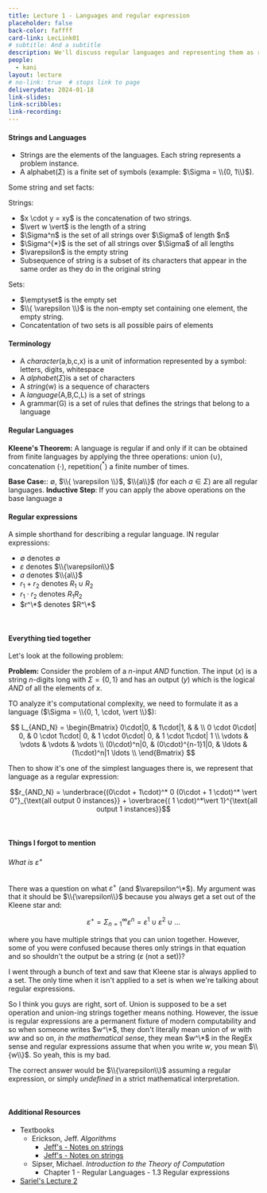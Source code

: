 ```yaml
---
title: Lecture 1 - Languages and regular expression
placeholder: false
back-color: faffff
card-link: LecLink01
# subtitle: And a subtitle
description: We'll discuss regular languages and representing them as regular expressions (the OG RegEx). 
people:
  - kani
layout: lecture
# no-link: true  # stops link to page 
deliverydate: 2024-01-18
link-slides: 
link-scribbles: 
link-recording: 
---
```


#### Strings and Languages
- Strings are the elements of the languages. Each string represents a problem instance. 
- A alphabet($\Sigma$) is a finite set of symbols (example: $\Sigma = \\{0, 1\\}$).

Some string and set facts: 
<div class="row">
    <div class="col-md-6">
    Strings:
    <ul>
    <li>$x \cdot y = xy$ is the concatenation of two strings. </li>
    <li>$\vert w \vert$ is the length of a string </li>
    <li>$\Sigma^n$ is the set of all strings over $\Sigma$ of length $n$ </li>
    <li>$\Sigma^{*}$ is the set of all strings over $\Sigma$ of all lengths  </li>
    <li>$\varepsilon$ is the empty string </li>
    <li>Subsequence of string is a subset of its characters that appear in the same order as they do in the original string </li>
    </ul>
    </div>
    <div class="col-md-6">
    Sets:
    <ul>
    <li>$\emptyset$ is the empty set </li>
    <li>$\\{ \varepsilon \\}$ is the non-empty set containing one element, the empty string. </li>
    <li>Concatentation of two sets is all possible pairs of elements </li>
    </ul>
    </div>    
</div>

#### Terminology
- A *character*(a,b,c,x) is a unit of information represented by a symbol: letters, digits, whitespace
- A *alphabet*($\Sigma$)is a set of characters
- A *string*(w) is a sequence of characters
- A *language*(A,B,C,L) is a set of strings
- A grammar(G) is a set of rules that defines the strings that belong to a language

#### Regular Languages

**Kleene's Theorem:** A language is regular if and only if it can be obtained from finite languages by applying the three operations: union ($\cup$), concatenation ($\cdot$), repetition($^*$) a finite number of times. 

**Base Case:**: $\emptyset$, $\\{ \varepsilon \\}$, $\\{a\\}$ (for each $a \in \Sigma$) are all regular languages. 
**Inductive Step**: If you can apply the above operations on the base language a 

#### Regular expressions

A simple shorthand for describing a regular language. IN regular expressions: 

- $\emptyset$ denotes $\emptyset$
- $\varepsilon$ denotes $\\{\varepsilon\\}$
- $a$ denotes $\\{a\\}$
- $r_1+r_2$ denotes $R_1 \cup R_2$
- $r_1 \cdot r_2$ denotes $R_1R_2$
- $r^\*$ denotes $R^\*$


&nbsp;
#### Everything tied together

Let's look at the following problem: 

**Problem:** Consider the problem of a *n*-input *AND* function. The input ($x$) is a string $n$-digits long with $\Sigma = \{0,1\}$ and has an output ($y$) which is the logical *AND* of all the elements of $x$.  

TO analyze it's computational complexity, we need to formulate it as a language  ($\Sigma = \\{0, 1, \cdot, \vert \\}$): 

$$ L_{AND_N} = 
		\begin{Bmatrix}
			0\cdot|0, & 1\cdot|1, & &  \\
			0 \cdot 0\cdot| 0, & 0 \cdot 1\cdot| 0, & 1 \cdot 0\cdot| 0, & 1 \cdot 1\cdot| 1 \\
			\vdots & \vdots & \vdots & \vdots \\
			(0\cdot)^n|0, & (0\cdot)^{n-1}1|0, & \ldots & (1\cdot)^n|1 \ldots \\
		\end{Bmatrix} $$

Then to show it's one of the simplest languages there is, we represent that language as a regular expression:

$$r_{AND_N} = \underbrace{(0\cdot + 1\cdot)^* 0 (0\cdot + 1 \cdot)^* \vert 0"}_{\text{all output 0 instances}} + \overbrace{( 1 \cdot)^*\vert 1}^{\text{all output 1 instances}}$$

&nbsp;
#### Things I forgot to mention

###### What is $\varepsilon^+$

There was a question on what $\varepsilon^+$ (and $\varepsilon^\*$). My argument was that it should be $\\{\varepsilon\\}$ because you always get a set out of the Kleene star and: 

$$\varepsilon^+ = \Sigma_{n=1}^{\infty}\varepsilon^n = \varepsilon^1 \cup \varepsilon^2 \cup \ldots$$

where you have multiple strings that you can union together. However, some of you were confused because theres only strings in that equation and so shouldn't the output be a string ($\varepsilon$ (not a set))? 

I went through a bunch of text and saw that Kleene star is always applied to a set. The only time when it isn't applied to a set is when we're talking about regular expressions. 

So I think you guys are right, sort of. Union is supposed to be a set operation and union-ing strings together means nothing. However, the issue is regular expressions are a permanent fixture of modern computability and so when someone writes $w^\*$, they don't literally mean union of $w$ with $ww$ and so on, *in the mathematical sense*, they mean $w^\*$ in the RegEx sense and regular expressions assume that when you write $w$, you mean $\\{w\\}$. So yeah, this is my bad. 

The correct answer would be $\\{\varepsilon\\}$ assuming a regular expression, or simply *undefined* in a strict mathematical interpretation. 


&nbsp;
<h4>Additional Resources</h4>


* Textbooks 
  * Erickson, Jeff. *Algorithms* 
    * [Jeff's - Notes on strings](https://jeffe.cs.illinois.edu/teaching/algorithms/models/01-strings.pdf)
    * [Jeff's - Notes on strings](https://jeffe.cs.illinois.edu/teaching/algorithms/models/01-strings.pdf)
  * Sipser, Michael. *Introduction to the Theory of Computation*
    * Chapter 1 - Regular Languages - 1.3 Regular expressions
* [Sariel's Lecture 2](https://www.youtube.com/watch?v=_plrktuxUtg&list=PLaEwgrahG-LojthWv-NVyLQMIUsdOP8if&pp=iAQB)






